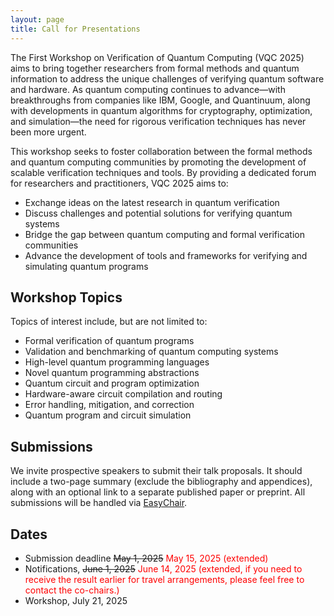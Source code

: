 ```yaml
---
layout: page
title: Call for Presentations
---
```


The First Workshop on Verification of Quantum Computing (VQC 2025) aims to bring together researchers from formal methods and quantum information to address the unique challenges of verifying quantum software and hardware. As quantum computing continues to advance—with breakthroughs from companies like IBM, Google, and Quantinuum, along with developments in quantum algorithms for cryptography, optimization, and simulation—the need for rigorous verification techniques has never been more urgent.

This workshop seeks to foster collaboration between the formal methods and quantum computing communities by promoting the development of scalable verification techniques and tools. By providing a dedicated forum for researchers and practitioners, VQC 2025 aims to:

- Exchange ideas on the latest research in quantum verification
- Discuss challenges and potential solutions for verifying quantum systems
- Bridge the gap between quantum computing and formal verification communities
- Advance the development of tools and frameworks for verifying and simulating quantum programs

## Workshop Topics

Topics of interest include, but are not limited to:

- Formal verification of quantum programs
- Validation and benchmarking of quantum computing systems 
- High-level quantum programming languages
- Novel quantum programming abstractions
- Quantum circuit and program optimization
- Hardware-aware circuit compilation and routing
- Error handling, mitigation, and correction
- Quantum program and circuit simulation

## Submissions

We invite prospective speakers to submit their talk proposals. It should include a two-page summary (exclude the bibliography and appendices), along with an optional link to a separate published paper or preprint.
All submissions will be handled via [EasyChair](https://easychair.org/conferences/?conf=vqc2025). 

## Dates
-  Submission deadline ~~May 1, 2025~~ <span style="color:red">May 15, 2025 (extended)</span>
-  Notifications, ~~June 1, 2025~~ <span style="color:red">June 14, 2025 (extended, if you need to receive the result earlier for travel arrangements, please feel free to contact the co-chairs.)</span>
-  Workshop, July 21, 2025
